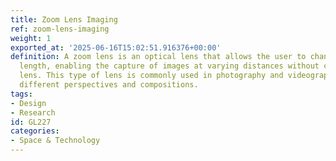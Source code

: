 ```yaml
---
title: Zoom Lens Imaging
ref: zoom-lens-imaging
weight: 1
exported_at: '2025-06-16T15:02:51.916376+00:00'
definition: A zoom lens is an optical lens that allows the user to change the focal
  length, enabling the capture of images at varying distances without changing the
  lens. This type of lens is commonly used in photography and videography to achieve
  different perspectives and compositions.
tags:
- Design
- Research
id: GL227
categories:
- Space & Technology
---
```


